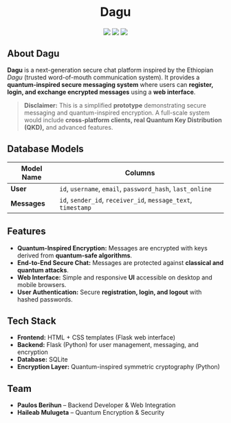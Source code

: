 <h1 align="center">Dagu</h1>  
<p align="center">  
<img src="https://img.shields.io/badge/Project-Secure_Chat-blue?style=for-the-badge" align="center">  
<img src="https://img.shields.io/badge/Language-Python-red?style=for-the-badge" align="center">  
<img src="https://img.shields.io/badge/Framework-Flask-green?style=for-the-badge" align="center">  
</p>



## **About Dagu**  
**Dagu** is a next-generation secure chat platform inspired by the Ethiopian *Dagu* (trusted word-of-mouth communication system). It provides a **quantum-inspired secure messaging system** where users can **register, login, and exchange encrypted messages** using a **web interface**.  

>  **Disclaimer:** This is a simplified **prototype** demonstrating secure messaging and quantum-inspired encryption. A full-scale system would include **cross-platform clients, real Quantum Key Distribution (QKD),** and advanced features.



## **Database Models**

| **Model Name** | **Columns** |
|----------------|-------------|
| **User**       | `id`, `username`, `email`, `password_hash`, `last_online` |
| **Messages**   | `id`, `sender_id`, `receiver_id`, `message_text`, `timestamp` |



## **Features**  

- **Quantum-Inspired Encryption:** Messages are encrypted with keys derived from **quantum-safe algorithms**.  
- **End-to-End Secure Chat:** Messages are protected against **classical and quantum attacks**.  
- **Web Interface:** Simple and responsive **UI** accessible on desktop and mobile browsers.  
- **User Authentication:** Secure **registration, login, and logout** with hashed passwords.  



## **Tech Stack**  

- **Frontend:** HTML + CSS templates (Flask web interface)  
- **Backend:** Flask (Python) for user management, messaging, and encryption  
- **Database:** SQLite  
- **Encryption Layer:** Quantum-inspired symmetric cryptography (Python)  



## **Team**  

- **Paulos Berihun** – Backend Developer & Web Integration  
- **Haileab Mulugeta** – Quantum Encryption & Security  


